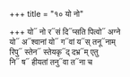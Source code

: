 +++
title = "१० यो नो"

+++
यो᳓ नो र᳓सं दि᳓प्सति पित्वो᳓ अग्ने  
यो᳓ अ᳓श्वानां यो᳓ ग᳓वां य᳓स् तनू᳓नाम्  
रिपु᳓ स्तेन᳓ स्तेयकृ᳓द् दभ्र᳓म् एतु  
नि᳓ ष᳓ हीयतां तनु᳓वा त᳓ना च
